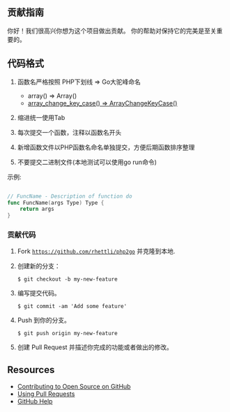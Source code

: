 ## 贡献指南

你好！我们很高兴你想为这个项目做出贡献。 你的帮助对保持它的完美是至关重要的。

## 代码格式

  1. 函数名严格按照 PHP下划线 => Go大驼峰命名
     - array() => Array()
     - [array_change_key_case() => ArrayChangeKeyCase()](https://github.com/rhettli/php2go/blob/master/php/array_change_key_case.go)

  1. 缩进统一使用Tab
  1. 每次提交一个函数，注释以函数名开头
  1. 新增函数文件以PHP函数名命名单独提交，方便后期函数排序整理
  1. 不要提交二进制文件(本地测试可以使用go run命令)

示例:

```go

// FuncName - Description of function do
func FuncName(args Type) Type {
    return args
}

```

### 贡献代码

1. Fork [`https://github.com/rhettli/php2go`](https://github.com/rhettli/php2go) 并克隆到本地.
1. 创建新的分支：

    ```shell
    $ git checkout -b my-new-feature
    ```

1. 编写提交代码。

    ```shell
    $ git commit -am 'Add some feature'
    ```
    
1. Push 到你的分支。

    ```shell
    $ git push origin my-new-feature
    ```

1. 创建 Pull Request 并描述你完成的功能或者做出的修改。

## Resources

- [Contributing to Open Source on GitHub](https://guides.github.com/activities/contributing-to-open-source/)
- [Using Pull Requests](https://help.github.com/articles/using-pull-requests/)
- [GitHub Help](https://help.github.com)
